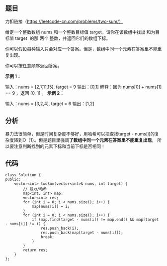 ## 题目
力扣链接（https://leetcode-cn.com/problems/two-sum/）

给定一个整数数组 nums 和一个整数目标值 target，请你在该数组中找出 和为目标值 target  的那 两个 整数，并返回它们的数组下标。

你可以假设每种输入只会对应一个答案。但是，数组中同一个元素在答案里不能重复出现。

你可以按任意顺序返回答案。

**示例 1：**

输入：nums = [2,7,11,15], target = 9
输出：[0,1]
解释：因为 nums[0] + nums[1] == 9 ，返回 [0, 1] 。
**示例 2：**

输入：nums = [3,2,4], target = 6
输出：[1,2]

## 分析
暴力法很简单，但是时间复杂度不够好，用哈希可以把查找target - nums[i]的复杂度降到O（1）。但是题目里强调**了数组中同一个元素在答案里不能重复出现**，
所以要注意判断找到的元素下标和当前下标是否相同！

## 代码
```CPP代码
class Solution {
public:
    vector<int> twoSum(vector<int>& nums, int target) {
        // 暴力/哈希
        map<int, int> map;
        vector<int> res;
        for (int i = 0; i < nums.size(); i++) {
            map[nums[i]] = i;
        }
        for (int i = 0; i < nums.size(); i++) {
            if (map.find(target - nums[i]) != map.end() && map[target - nums[i]] != i) {
                res.push_back(i);
                res.push_back(map[target - nums[i]]);
                break;
            }
        }
        return res;
    }
};
```

